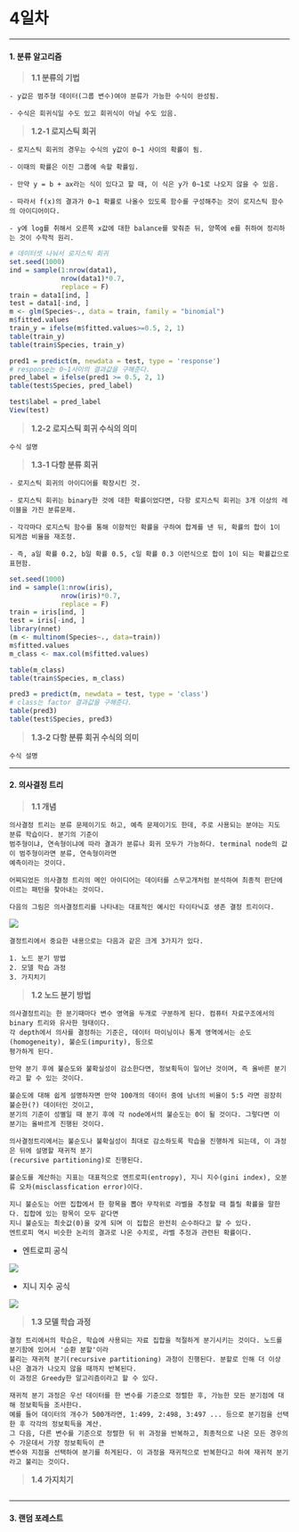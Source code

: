 # 4일차 


-----------------------


#### **1. 분류 알고리즘**


> **1.1 분류의 기법**

```
- y값은 범주형 데이터(그룹 변수)여야 분류가 가능한 수식이 완성됨.

- 수식은 회귀식일 수도 있고 회귀식이 아닐 수도 있음.
```

> **1.2-1 로지스틱 회귀**

```
- 로지스틱 회귀의 경우는 수식의 y값이 0~1 사이의 확률이 됨. 

- 이때의 확률은 이진 그룹에 속할 확률임.

- 만약 y = b + ax라는 식이 있다고 할 때, 이 식은 y가 0~1로 나오지 않을 수 있음.

- 따라서 f(x)의 결과가 0~1 확률로 나올수 있도록 함수를 구성해주는 것이 로지스틱 함수의 아이디어이다.

- y에 log를 취해서 오른쪽 x값에 대한 balance를 맞춰준 뒤, 양쪽에 e를 취하여 정리하는 것이 수학적 원리.
```

```R
# 데이터셋 나눠서 로지스틱 회귀
set.seed(1000)
ind = sample(1:nrow(data1),
             nrow(data1)*0.7,
             replace = F)
train = data1[ind, ]
test = data1[-ind, ]
m <- glm(Species~., data = train, family = "binomial")
m$fitted.values
train_y = ifelse(m$fitted.values>=0.5, 2, 1)
table(train_y)
table(train$Species, train_y)

pred1 = predict(m, newdata = test, type = 'response')
# response는 0~1사이의 결과값을 구해준다.
pred_label = ifelse(pred1 >= 0.5, 2, 1)
table(test$Species, pred_label)

test$label = pred_label
View(test)
```

> **1.2-2 로지스틱 회귀 수식의 의미**

```
수식 설명
```

> **1.3-1 다항 분류 회귀**

```
- 로지스틱 회귀의 아이디어를 확장시킨 것.

- 로지스틱 회귀는 binary한 것에 대한 확률이었다면, 다항 로지스틱 회귀는 3개 이상의 레이블을 가진 분류문제.

- 각각마다 로지스틱 함수를 통해 이항적인 확률을 구하여 합계를 낸 뒤, 확률의 합이 1이 되게끔 비율을 재조정.

- 즉, a일 확률 0.2, b일 확률 0.5, c일 확률 0.3 이런식으로 합이 1이 되는 확률값으로 표현함.
```

```R
set.seed(1000)
ind = sample(1:nrow(iris),
             nrow(iris)*0.7,
             replace = F)
train = iris[ind, ]
test = iris[-ind, ]
library(nnet)
(m <- multinom(Species~., data=train))
m$fitted.values
m_class <- max.col(m$fitted.values)

table(m_class)
table(train$Species, m_class)

pred3 = predict(m, newdata = test, type = 'class')
# class는 factor 결과값을 구해준다.
table(pred3)
table(test$Species, pred3)
```

> **1.3-2 다항 분류 회귀 수식의 의미**

```
수식 설명
```

-----------------------


#### **2. 의사결정 트리**


> **1.1 개념**

```
의사결정 트리는 분류 문제이기도 하고, 예측 문제이기도 한데, 주로 사용되는 분야는 지도 분류 학습이다. 분기의 기준이
범주형이냐, 연속형이냐에 따라 결과가 분류나 회귀 모두가 가능하다. terminal node의 값이 범주형이라면 분류, 연속형이라면
예측이라는 것이다.

어찌되었든 의사결정 트리의 메인 아이디어는 데이터를 스무고개처럼 분석하여 최종적 판단에 이르는 패턴을 찾아내는 것이다.

다음의 그림은 의사결정트리를 나타내는 대표적인 예시인 타이타닉호 생존 결정 트리이다.
```

![](https://raw.github.com/yoonkt200/DataScience/master/week3_Regression~/week3_images/3.png)

```
결정트리에서 중요한 내용으로는 다음과 같은 크게 3가지가 있다.

1. 노드 분기 방법
2. 모델 학습 과정
3. 가지치기
```

> **1.2 노드 분기 방법**

```
의사결정트리는 한 분기때마다 변수 영역을 두개로 구분하게 된다. 컴퓨터 자료구조에서의 binary 트리와 유사한 형태이다.
각 depth에서 의사를 결정하는 기준은, 데이터 마이닝이나 통계 영역에서는 순도(homogeneity), 불순도(impurity), 등으로 
평가하게 된다.

만약 분기 후에 불순도와 불확실성이 감소한다면, 정보획득이 일어난 것이며, 즉 올바른 분기라고 할 수 있는 것이다.

불순도에 대해 쉽게 설명하자면 만약 100개의 데이터 중에 남녀의 비율이 5:5 라면 굉장히 불순한(?) 데이터인 것이고,
분기의 기준이 성별일 때 분기 후에 각 node에서의 불순도는 0이 될 것이다. 그렇다면 이 분기는 올바르게 진행된 것이다.

의사결정트리에서는 불순도나 불확실성이 최대로 감소하도록 학습을 진행하게 되는데, 이 과정은 뒤에 설명할 재귀적 분기
(recursive partitioning)로 진행된다.

불순도를 계산하는 지표는 대표적으로 엔트로피(entropy), 지니 지수(gini index), 오분류 오차(misclassfication error)이다.

지니 불순도는 어떤 집합에서 한 항목을 뽑아 무작위로 라벨을 추정할 때 틀릴 확률을 말한다. 집합에 있는 항목이 모두 같다면
지니 불순도는 최솟값(0)을 갖게 되며 이 집합은 완전히 순수하다고 할 수 있다.
엔트로피 역시 비슷한 논리의 결과로 나온 수치로, 라벨 추정과 관련된 확률이다.
```

- 엔트로피 공식

![](https://raw.github.com/yoonkt200/DataScience/master/week3_Regression~/week3_images/ent.JPG)

- 지니 지수 공식

![](https://raw.github.com/yoonkt200/DataScience/master/week3_Regression~/week3_images/gini.JPG)

> **1.3 모델 학습 과정**

```
결정 트리에서의 학습은, 학습에 사용되는 자료 집합을 적절하게 분기시키는 것이다. 노드를 분기함에 있어서 '순환 분할'이라 
불리는 재귀적 분기(recursive partitioning) 과정이 진행된다. 분할로 인해 더 이상 나은 결과가 나오지 않을 때까지 반복된다.
이 과정은 Greedy한 알고리즘이라고 할 수 있다.

재귀적 분기 과정은 우선 데이터를 한 변수를 기준으로 정렬한 후, 가능한 모든 분기점에 대해 정보획득을 조사한다. 
예를 들어 데이터의 개수가 500개라면, 1:499, 2:498, 3:497 ... 등으로 분기점을 선택한 후 각각의 정보획득을 계산.
그 다음, 다른 변수를 기준으로 정렬한 뒤 위 과정을 반복하고, 최종적으로 나온 모든 경우의 수 가운데서 가장 정보획득이 큰
변수와 지점을 선택하여 분기를 하게된다. 이 과정을 재귀적으로 반복한다고 하여 재귀적 분기라고 불리는 것이다.
```

> **1.4 가지치기**

```

```

-----------------------


#### **3. 랜덤 포레스트**


